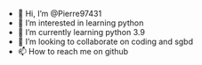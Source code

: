 - 👋 Hi, I’m @Pierre97431
- 👀 I’m interested in learning python
- 🌱 I’m currently learning python 3.9
- 💞️ I’m looking to collaborate on coding and sgbd
- 📫 How to reach me on github

<!---
Pierre97431/Pierre97431 is a ✨ special ✨ repository because its `README.md` (this file) appears on your GitHub profile.
You can click the Preview link to take a look at your changes.
--->

